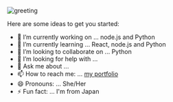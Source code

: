 
![greeting](https://res.cloudinary.com/dtari8knz/image/upload/v1652206928/github_jk1zpb.jpg)


Here are some ideas to get you started:

- 🔭 I’m currently working on ... node.js and Python
- 🌱 I’m currently learning ... React, node.js and Python
- 👯 I’m looking to collaborate on ... Python
- 🤔 I’m looking for help with ...
- 💬 Ask me about ...
- 📫 How to reach me: ... [my portfolio](https://sayolovingfoss.com/)
- 😄 Pronouns: ... She/Her
- ⚡ Fun fact: ... I'm from Japan


